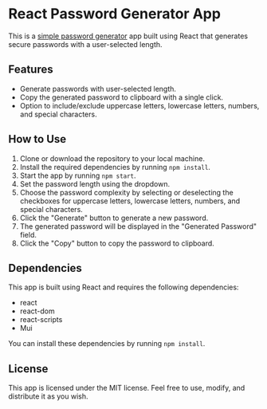React Password Generator App
============================

This is a [simple password generator](https://dhyeymakadia.github.io/Password-Generator/) app built using React that generates secure passwords with a user-selected length.

Features
--------

-   Generate passwords with user-selected length.
-   Copy the generated password to clipboard with a single click.
-   Option to include/exclude uppercase letters, lowercase letters, numbers, and special characters.

How to Use
----------

1.  Clone or download the repository to your local machine.
2.  Install the required dependencies by running `npm install`.
3.  Start the app by running `npm start`.
4.  Set the password length using the dropdown.
5.  Choose the password complexity by selecting or deselecting the checkboxes for uppercase letters, lowercase letters, numbers, and special characters.
6.  Click the "Generate" button to generate a new password.
7.  The generated password will be displayed in the "Generated Password" field.
8.  Click the "Copy" button to copy the password to clipboard.

Dependencies
------------

This app is built using React and requires the following dependencies:

-   react
-   react-dom
-   react-scripts
-   Mui

You can install these dependencies by running `npm install`.

License
-------

This app is licensed under the MIT license. Feel free to use, modify, and distribute it as you wish.